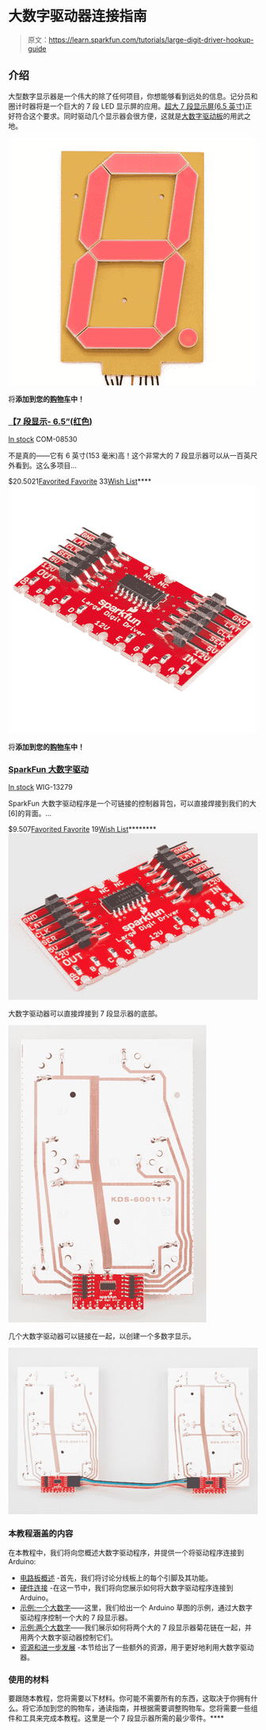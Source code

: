 # 大数字驱动器连接指南

> 原文：<https://learn.sparkfun.com/tutorials/large-digit-driver-hookup-guide>

## 介绍

大型数字显示器是一个伟大的除了任何项目，你想能够看到远处的信息。记分员和圈计时器将是一个巨大的 7 段 LED 显示屏的应用。[超大 7 段显示屏(6.5 英寸)](https://www.sparkfun.com/products/8530)正好符合这个要求。同时驱动几个显示器会很方便，这就是[大数字驱动板](https://www.sparkfun.com/products/13279)的用武之地。

[![7-Segment Display - 6.5" (Red)](img/dd8c2ea6056b21bc916d6718dadce4fb.png)](https://www.sparkfun.com/products/8530) 

将**添加到您的[购物车](https://www.sparkfun.com/cart)中！**

### [【7 段显示- 6.5”(红色)](https://www.sparkfun.com/products/8530)

[In stock](https://learn.sparkfun.com/static/bubbles/ "in stock") COM-08530

不是真的——它有 6 英寸(153 毫米)高！这个非常大的 7 段显示器可以从一百英尺外看到。这么多项目…

$20.5021[Favorited Favorite](# "Add to favorites") 33[Wish List](# "Add to wish list")****[![SparkFun Large Digit Driver](img/bd29d120178924d80cf03280b30c5e99.png)](https://www.sparkfun.com/products/13279) 

将**添加到您的[购物车](https://www.sparkfun.com/cart)中！**

### [SparkFun 大数字驱动](https://www.sparkfun.com/products/13279)

[In stock](https://learn.sparkfun.com/static/bubbles/ "in stock") WIG-13279

SparkFun 大数字驱动程序是一个可链接的控制器背包，可以直接焊接到我们的大[6]的背面。…

$9.507[Favorited Favorite](# "Add to favorites") 19[Wish List](# "Add to wish list")********[![HX711 Large Digit Driver board](img/8e11d048fd53d1646d517b96e02095fe.png)](https://cdn.sparkfun.com/assets/learn_tutorials/3/6/8/Large_Digit_Driver_Tutorial-01.jpg)

大数字驱动器可以直接焊接到 7 段显示器的底部。

[![HX711 board attached to large 7 segment display](img/a436ceadc7a4cd9aaa5390cb0e54a224.png)](https://cdn.sparkfun.com/assets/learn_tutorials/3/6/8/Large_Digit_Driver_Tutorial-03.jpg)

几个大数字驱动器可以链接在一起，以创建一个多数字显示。

[![HX711 boards chained together](img/bd0bffb7a64c54c55eb80d49be44e13c.png)](https://cdn.sparkfun.com/assets/learn_tutorials/3/6/8/Large_Digit_Driver_Tutorial-04.jpg)

### 本教程涵盖的内容

在本教程中，我们将向您概述大数字驱动程序，并提供一个将驱动程序连接到 Arduino:

*   [电路板概述](https://learn.sparkfun.com/tutorials/large-digit-driver-hookup-guide#board-overview) -首先，我们将讨论分线板上的每个引脚及其功能。
*   [硬件连接](https://learn.sparkfun.com/tutorials/large-digit-driver-hookup-guide#hardware-hookup) -在这一节中，我们将向您展示如何将大数字驱动程序连接到 Arduino。
*   [示例:一个大数字](https://learn.sparkfun.com/tutorials/large-digit-driver-hookup-guide#example-one-large-digit)——这里，我们给出一个 Arduino 草图的示例，通过大数字驱动程序控制一个大的 7 段显示器。
*   [示例:两个大数字](https://learn.sparkfun.com/tutorials/large-digit-driver-hookup-guide#example-two-large-digits)——我们展示如何将两个大的 7 段显示器菊花链在一起，并用两个大数字驱动器控制它们。
*   [资源和进一步发展](https://learn.sparkfun.com/tutorials/large-digit-driver-hookup-guide#resources-and-going-further) -本节给出了一些额外的资源，用于更好地利用大数字驱动器。

### 使用的材料

要跟随本教程，您将需要以下材料。你可能不需要所有的东西，这取决于你拥有什么。将它添加到您的购物车，通读指南，并根据需要调整购物车。您将需要一些组件和工具来完成本教程。这里是一个 7 段显示器所需的最少零件。****